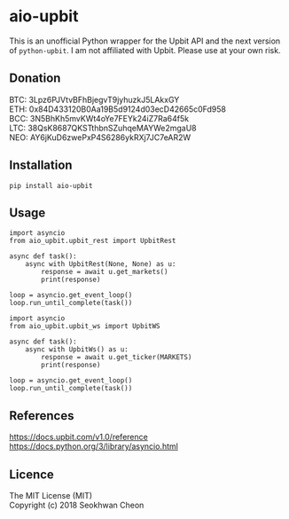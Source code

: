aio-upbit
=========

This is an unofficial Python wrapper for the Upbit API and the next version of `python-upbit`. I am not affiliated with Upbit. Please use at your own risk.

Donation
--------

BTC: 3Lpz6PJVtvBFhBjegvT9jyhuzkJ5LAkxGY  
ETH: 0x84D433120B0Aa19B5d9124d03ecD42665c0Fd958  
BCC: 3N5BhKh5mvKWt4oYe7FEYk24iZ7Ra64f5k  
LTC: 38QsK8687QKSTthbnSZuhqeMAYWe2mgaU8  
NEO: AY6jKuD6zwePxP4S6286ykRXj7JC7eAR2W  

Installation
------------

```
pip install aio-upbit
```

Usage
-----

```
import asyncio
from aio_upbit.upbit_rest import UpbitRest

async def task():
    async with UpbitRest(None, None) as u:
        response = await u.get_markets()
        print(response)

loop = asyncio.get_event_loop()
loop.run_until_complete(task())
```

```
import asyncio
from aio_upbit.upbit_ws import UpbitWS

async def task():
    async with UpbitWs() as u:
        response = await u.get_ticker(MARKETS)
        print(response)
        
loop = asyncio.get_event_loop()
loop.run_until_complete(task())
```

References
----------

https://docs.upbit.com/v1.0/reference  
https://docs.python.org/3/library/asyncio.html

Licence
-------

The MIT License (MIT)  
Copyright (c) 2018 Seokhwan Cheon  
